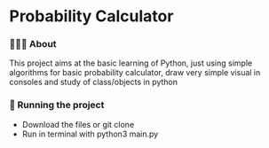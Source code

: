 # Probability Calculator

### 👨🏻‍💻 About
This project aims at the basic learning of Python, just using simple algorithms for basic probability calculator, draw very simple visual in consoles and study of class/objects in python

### 🚀 Running the project
- Download the files or git clone
- Run in terminal with python3 main.py